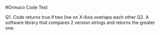 #Ormuco Code Test

Q1. Code returns true if two line on X-Axis overlaps each other
Q2. A software library that compares 2 version strings and returns the greater one.
